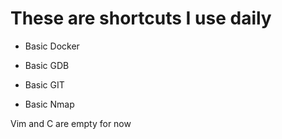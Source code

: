 # These are shortcuts I use daily

- Basic Docker


- Basic GDB


- Basic GIT


- Basic Nmap


Vim and C are empty for now
